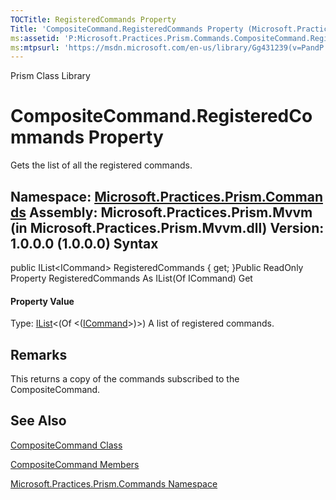 ```yaml
---
TOCTitle: RegisteredCommands Property
Title: 'CompositeCommand.RegisteredCommands Property (Microsoft.Practices.Prism.Commands)'
ms:assetid: 'P:Microsoft.Practices.Prism.Commands.CompositeCommand.RegisteredCommands'
ms:mtpsurl: 'https://msdn.microsoft.com/en-us/library/Gg431239(v=PandP.50)'
---
```


Prism Class Library

CompositeCommand.RegisteredCommands Property
================================================

Gets the list of all the registered commands.

**Namespace:** [Microsoft.Practices.Prism.Commands](https://msdn.microsoft.com/n:microsoft.practices.prism.commands)
**Assembly:** Microsoft.Practices.Prism.Mvvm (in Microsoft.Practices.Prism.Mvvm.dll) Version: 1.0.0.0 (1.0.0.0)
Syntax
------

<span id="syntaxToggle"></span>public IList&lt;ICommand&gt; RegisteredCommands { get; }Public ReadOnly Property RegisteredCommands As IList(Of ICommand) Get
#### Property Value

Type: [IList](http://msdn2.microsoft.com/en-us/library/5y536ey6)&lt;(Of &lt;([ICommand](http://msdn2.microsoft.com/en-us/library/ms616869)&gt;)&gt;)
A list of registered commands.

Remarks
-------

<span id="remarksToggle"></span>This returns a copy of the commands subscribed to the CompositeCommand.

See Also
--------

<span id="seeAlsoToggle"></span>
[CompositeCommand Class](https://msdn.microsoft.com/t:microsoft.practices.prism.commands.compositecommand)

[CompositeCommand Members](https://msdn.microsoft.com/allmembers.t:microsoft.practices.prism.commands.compositecommand)

[Microsoft.Practices.Prism.Commands Namespace](https://msdn.microsoft.com/n:microsoft.practices.prism.commands)
